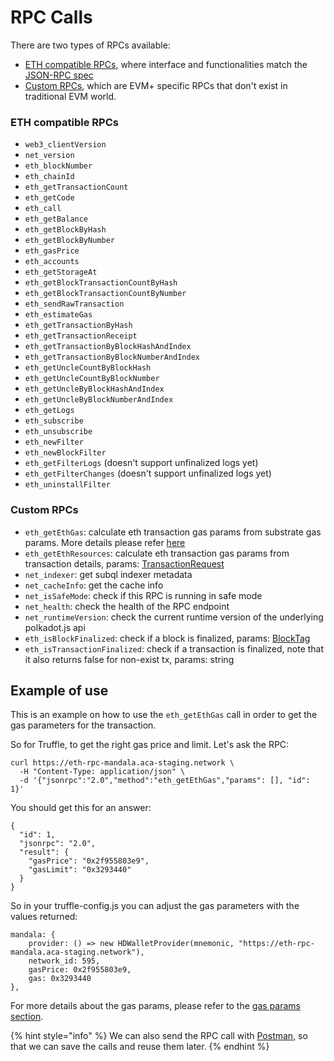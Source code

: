 # RPC Calls

There are two types of RPCs available:
- [ETH compatible RPCs](#eth-compatible-rpcs), where interface and functionalities match the [JSON-RPC spec](https://eth.wiki/json-rpc/API)
- [Custom RPCs](#custom-rpcs), which are EVM+ specific RPCs that don't exist in traditional EVM world.

### ETH compatible RPCs
- `web3_clientVersion`
- `net_version`
- `eth_blockNumber`
- `eth_chainId`
- `eth_getTransactionCount`
- `eth_getCode`
- `eth_call`
- `eth_getBalance`
- `eth_getBlockByHash`
- `eth_getBlockByNumber`
- `eth_gasPrice`
- `eth_accounts`
- `eth_getStorageAt`
- `eth_getBlockTransactionCountByHash`
- `eth_getBlockTransactionCountByNumber`
- `eth_sendRawTransaction`
- `eth_estimateGas`
- `eth_getTransactionByHash`
- `eth_getTransactionReceipt`
- `eth_getTransactionByBlockHashAndIndex`
- `eth_getTransactionByBlockNumberAndIndex`
- `eth_getUncleCountByBlockHash`
- `eth_getUncleCountByBlockNumber`
- `eth_getUncleByBlockHashAndIndex`
- `eth_getUncleByBlockNumberAndIndex`
- `eth_getLogs`
- `eth_subscribe`
- `eth_unsubscribe`
- `eth_newFilter`
- `eth_newBlockFilter`
- `eth_getFilterLogs` (doesn't support unfinalized logs yet)
- `eth_getFilterChanges` (doesn't support unfinalized logs yet)
- `eth_uninstallFilter`

### Custom RPCs
- `eth_getEthGas`: calculate eth transaction gas params from substrate gas params. More details please refer [here](https://evmdocs.acala.network/network/gas-parameters)
- `eth_getEthResources`: calculate eth transaction gas params from transaction details, params: [TransactionRequest](https://docs.ethers.io/v5/api/providers/types/#providers-TransactionRequest)
- `net_indexer`: get subql indexer metadata
- `net_cacheInfo`: get the cache info
- `net_isSafeMode`: check if this RPC is running in safe mode
- `net_health`: check the health of the RPC endpoint
- `net_runtimeVersion`: check the current runtime version of the underlying polkadot.js api
- `eth_isBlockFinalized`: check if a block is finalized, params: [BlockTag](https://docs.ethers.io/v5/api/providers/types/#providers-BlockTag)
- `eth_isTransactionFinalized`: check if a transaction is finalized, note that it also returns false for non-exist tx, params: string

## Example of use

This is an example on how to use the `eth_getEthGas` call in order to get the gas parameters for the transaction.

So for Truffle, to get the right gas price and limit. Let's ask the RPC:

```
curl https://eth-rpc-mandala.aca-staging.network \
  -H "Content-Type: application/json" \
  -d '{"jsonrpc":"2.0","method":"eth_getEthGas","params": [], "id": 1}'
```

You should get this for an answer:

```
{
  "id": 1,
  "jsonrpc": "2.0",
  "result": {
    "gasPrice": "0x2f955803e9",
    "gasLimit": "0x3293440"
  }
}
```

So in your truffle-config.js you can adjust the gas parameters with the values returned:

```
mandala: {
    provider: () => new HDWalletProvider(mnemonic, "https://eth-rpc-mandala.aca-staging.network"),
    network_id: 595,
    gasPrice: 0x2f955803e9,
    gas: 0x3293440
}, 
```

For more details about the gas params, please refer to the [gas params section](../../network/gas-parameters.md).

{% hint style="info" %}
We can also send the RPC call with [Postman](https://www.postman.com/), so that we can save the calls and reuse them later.
{% endhint %}

